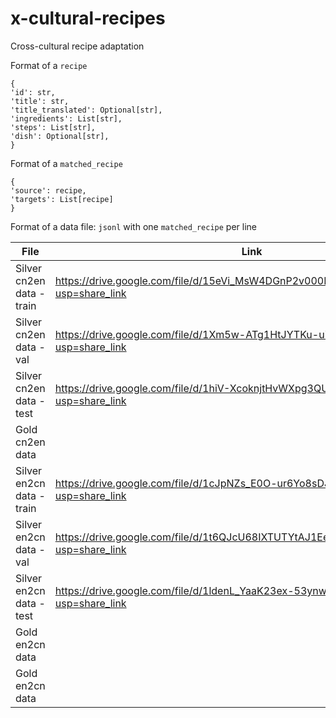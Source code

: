 # x-cultural-recipes
Cross-cultural recipe adaptation

Format of a `recipe` 

```
{
'id': str,
'title': str,
'title_translated': Optional[str],
'ingredients': List[str],
'steps': List[str],
'dish': Optional[str],
}
```

Format of a `matched_recipe`

```
{
'source': recipe,
'targets': List[recipe]
}
```

Format of a data file: `jsonl` with one `matched_recipe` per line

| File  |  Link  | Notes  | 
|---|---|---|
| Silver cn2en data - train  | https://drive.google.com/file/d/15eVi_MsW4DGnP2v000EOWIN935q94NAA/view?usp=share_link  |   |    
| Silver cn2en data - val  |  https://drive.google.com/file/d/1Xm5w-ATg1HtJYTKu-ui1UhAtZ5naZqNE/view?usp=share_link |   |    
| Silver cn2en data - test  | https://drive.google.com/file/d/1hiV-XcoknjtHvWXpg3QUzNkD3-XXYqDP/view?usp=share_link  |   |   
| Gold cn2en data  |   |   |   
| Silver en2cn data - train  |  https://drive.google.com/file/d/1cJpNZs_E0O-ur6Yo8sDJrYycBrdXISot/view?usp=share_link |   |    
| Silver en2cn data - val  | https://drive.google.com/file/d/1t6QJcU68IXTUTYtAJ1Ee5gSJw7Vjd1HY/view?usp=share_link  |   |    
| Silver en2cn data - test  | https://drive.google.com/file/d/1ldenL_YaaK23ex-53ynwf-ufJEaR6zei/view?usp=share_link  |   |  
| Gold en2cn data  |   |   |     
| Gold en2cn data  |   |   |   

